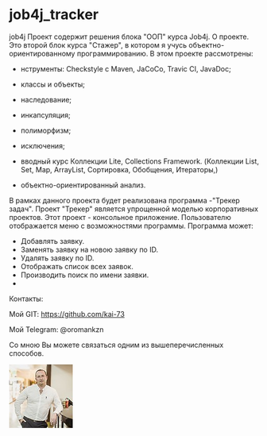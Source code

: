 # job4j_tracker

job4j
Проект содержит решения блока "ООП" курса Job4j.
О проекте. 
Это второй блок курса "Стажер", в котором я учусь объектно-ориентированному программированию.
В этом проекте рассмотрены:

- нструменты: Checkstyle с Maven, JaCoCo, Travic CI, JavaDoc;

- классы и объекты;

- наследование;

- инкапсуляция;

- полиморфизм;

- исключения;

- вводный курс Коллекции Lite, Collections Framework.
  (Коллекции List, Set, Map, ArrayList, Сортировка, Обобщения, Итераторы,)

- объектно-ориентированный анализ.

В рамках данного проекта будет реализована программа  -"Трекер задач".
Проект "Трекер" является упрощенной моделью корпоративных проектов. Этот проект - консольное приложение. 
Пользователю отображается меню с возможностями программы.
Программа может:

- Добавлять заявку.
- Заменять заявку на новою заявку по ID.
- Удалять заявку по ID.
- Отображать список всех заявок.
- Производить поиск по имени заявки.
- 
Контакты:

Мой GIT: https://github.com/kai-73

Мой Telegram: @oromankzn

Со мною Вы можете связаться одним из вышеперечисленных способов.

![img.png](img.png)